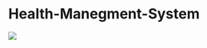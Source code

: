 # Health-Manegment-System
<a href="https://github.com/Akash-Tandale001/Health-Manegment-System">
  <img src="https://contrib.rocks/image?repo=Akash-Tandale001/Health-Manegment-System" />
</a>
